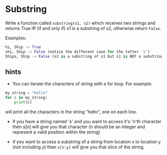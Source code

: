 # Substring

Write a function called `substring(s1, s2)` which
receives two strings and returns True iff (if and only if)
s1 is a substring of s2, otherwise return `False`.

Examples:

```python
hi, Ship -> True
shi, Ship -> False (notice the different case for the letter 's')
Ships, Ship -> False (s2 is a substring of s1 but s1 is NOT a substring of s2)
```

## hints
* You can iterate the characters of string with a for loop.
For example:

```python
my_string = "hello"
for c in my_string:
    print(c)
```

will print all the characters in the string "hello", one on each line.

* if you have a string named 's' and you want to access it's 'n'th character then s[n] will give you that character (n should be an integer and represent a valid position within the string)

* if you want to access a substring of a string from location x to location y (not including y) then `s[x:y]` will give you that slice of the string.
